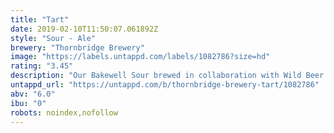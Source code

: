 ```yaml
---
title: "Tart"
date: 2019-02-10T11:50:07.061892Z
style: "Sour - Ale"
brewery: "Thornbridge Brewery"
image: "https://labels.untappd.com/labels/1082786?size=hd"
rating: "3.45"
description: "Our Bakewell Sour brewed in collaboration with Wild Beer Co. pours a golden yellow colour with a white head, the beer is refreshingly tart and dry with a combination of citrusy hops and flavours of grapefruit and bitter lemon.   The name Tart is inspired by the Bakewell delicacy where we are based and accurately describes the flavour of the beer in a single word."
untappd_url: "https://untappd.com/b/thornbridge-brewery-tart/1082786"
abv: "6.0"
ibu: "0"
robots: noindex,nofollow
---
```

